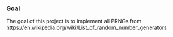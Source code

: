 ### Goal

The goal of this project is to implement all PRNGs from https://en.wikipedia.org/wiki/List_of_random_number_generators

